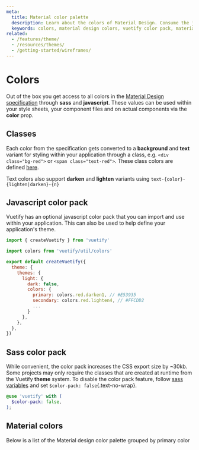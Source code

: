 ```yaml
---
meta:
  title: Material color palette
  description: Learn about the colors of Material Design. Consume the javascript color pack directly in your application.
  keywords: colors, material design colors, vuetify color pack, material color classes
related:
  - /features/theme/
  - /resources/themes/
  - /getting-started/wireframes/
---
```


# Colors

Out of the box you get access to all colors in the [Material Design specification](https://material.io/design/color/the-color-system.html) through **sass** and **javascript**. These values can be used within your style sheets, your component files and on actual components via the **color** prop.

<entry />

## Classes

Each color from the specification gets converted to a **background** and **text** variant for styling within your application through a class, e.g. `<div class="bg-red">` or `<span class="text-red">`. These class colors are defined [here](https://github.com/vuetifyjs/vuetify/blob/master/packages/vuetify/src/styles/settings/_colors.scss).

<example file="color/classes" />

Text colors also support **darken** and **lighten** variants using `text-{color}-{lighten|darken}-{n}`

<example file="color/text-classes" />

## Javascript color pack

Vuetify has an optional javascript color pack that you can import and use within your application. This can also be used to help define your application's theme.

```js { resource="src/plugins/vuetify.js" }
import { createVuetify } from 'vuetify'

import colors from 'vuetify/util/colors'

export default createVuetify({
  theme: {
    themes: {
      light: {
        dark: false,
        colors: {
          primary: colors.red.darken1, // #E53935
          secondary: colors.red.lighten4, // #FFCDD2
          ...
        }
      },
    },
  },
})
```

## Sass color pack

While convenient, the color pack increases the CSS export size by ~30kb. Some projects may only require the classes that are created at runtime from the Vuetify **theme** system. To disable the color pack feature, follow [sass variables](/features/sass-variables) and set `$color-pack: false`{.text-no-wrap}.

```scss { resource="main.scss" }
@use 'vuetify' with (
  $color-pack: false,
);
```

## Material colors

Below is a list of the Material design color palette grouped by primary color

<color-palette />
